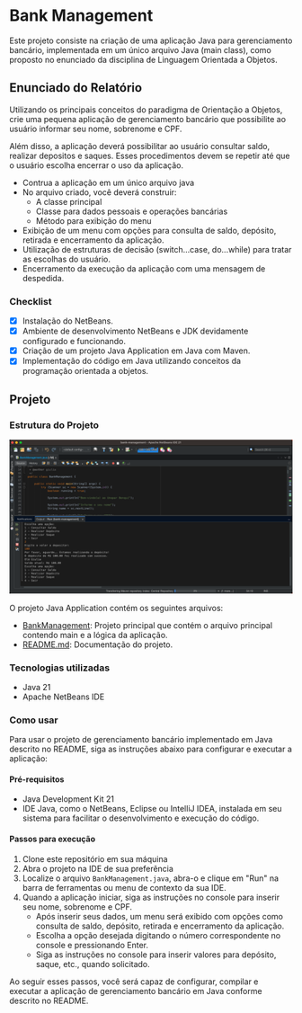 # Bank Management

Este projeto consiste na criação de uma aplicação Java para gerenciamento bancário, implementada em um único arquivo
Java
(main class), como proposto no enunciado da disciplina de Linguagem Orientada a Objetos.

## Enunciado do Relatório

Utilizando os principais conceitos do paradigma de Orientação a Objetos, crie uma pequena aplicação de gerenciamento
bancário que possibilite ao usuário informar seu nome, sobrenome e CPF.

Além disso, a aplicação deverá possibilitar ao
usuário consultar saldo, realizar depositos e saques. Esses procedimentos devem se repetir até que o usuário escolha
encerrar o uso da aplicação.

- Contrua a aplicação em um único arquivo java
- No arquivo criado, você deverá construir:
    - A classe principal
    - Classe para dados pessoais e operações bancárias
    - Método para exibição do menu
- Exibição de um menu com opções para consulta de saldo, depósito, retirada e encerramento da aplicação.
- Utilização de estruturas de decisão (switch...case, do...while) para tratar as escolhas do usuário.
- Encerramento da execução da aplicação com uma mensagem de despedida.

### Checklist

- [x] Instalação do NetBeans.
- [x] Ambiente de desenvolvimento NetBeans e JDK devidamente configurado e funcionando.
- [x] Criação de um projeto Java Application em Java com Maven.
- [x] Implementação do código em Java utilizando conceitos da programação orientada a objetos.

## Projeto

### Estrutura do Projeto

![Captura de tela da IDE Apache NetBeans com o console expandido, exibindo as mensagens de saída da aplicação e realização de um depósito de 100 reais](./assets/images/net-beans-application.png)

O projeto Java Application contém os seguintes arquivos:

- [BankManagement](./src/main/java/br/giulia/bank/management/BankManagement.java): Projeto principal que contém o
  arquivo principal contendo main e a lógica da aplicação.
- [README.md](README.md): Documentação do projeto.

### Tecnologias utilizadas

- Java 21
- Apache NetBeans IDE

### Como usar

Para usar o projeto de gerenciamento bancário implementado em Java descrito no README, siga as instruções abaixo para
configurar e executar a aplicação:

#### Pré-requisitos

- Java Development Kit 21
- IDE Java, como o NetBeans, Eclipse ou IntelliJ IDEA, instalada em seu sistema para facilitar o desenvolvimento e
  execução do código.

#### Passos para execução

1. Clone este repositório em sua máquina
2. Abra o projeto na IDE de sua preferência
3. Localize o arquivo `BankManagement.java`, abra-o e clique em "Run" na barra de ferramentas ou menu de contexto da sua
   IDE.
4. Quando a aplicação iniciar, siga as instruções no console para inserir seu nome, sobrenome e CPF.
    - Após inserir seus dados, um menu será exibido com opções como consulta de saldo, depósito, retirada e encerramento
      da aplicação.
    - Escolha a opção desejada digitando o número correspondente no console e pressionando Enter.
    - Siga as instruções no console para inserir valores para depósito, saque, etc., quando solicitado.

Ao seguir esses passos, você será capaz de configurar, compilar e executar a aplicação de gerenciamento bancário em Java
conforme descrito no README.
